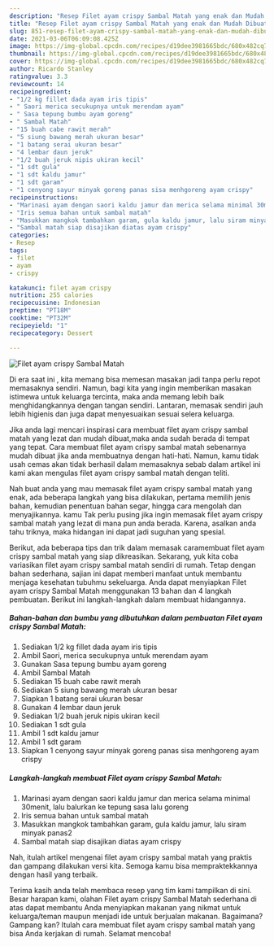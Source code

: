```yaml
---
description: "Resep Filet ayam crispy Sambal Matah yang enak dan Mudah Dibuat"
title: "Resep Filet ayam crispy Sambal Matah yang enak dan Mudah Dibuat"
slug: 851-resep-filet-ayam-crispy-sambal-matah-yang-enak-dan-mudah-dibuat
date: 2021-03-06T06:09:08.425Z
image: https://img-global.cpcdn.com/recipes/d19dee3981665bdc/680x482cq70/filet-ayam-crispy-sambal-matah-foto-resep-utama.jpg
thumbnail: https://img-global.cpcdn.com/recipes/d19dee3981665bdc/680x482cq70/filet-ayam-crispy-sambal-matah-foto-resep-utama.jpg
cover: https://img-global.cpcdn.com/recipes/d19dee3981665bdc/680x482cq70/filet-ayam-crispy-sambal-matah-foto-resep-utama.jpg
author: Ricardo Stanley
ratingvalue: 3.3
reviewcount: 14
recipeingredient:
- "1/2 kg fillet dada ayam iris tipis"
- " Saori merica secukupnya untuk merendam ayam"
- " Sasa tepung bumbu ayam goreng"
- " Sambal Matah"
- "15 buah cabe rawit merah"
- "5 siung bawang merah ukuran besar"
- "1 batang serai ukuran besar"
- "4 lembar daun jeruk"
- "1/2 buah jeruk nipis ukiran kecil"
- "1 sdt gula"
- "1 sdt kaldu jamur"
- "1 sdt garam"
- "1 cenyong sayur minyak goreng panas sisa menhgoreng ayam crispy"
recipeinstructions:
- "Marinasi ayam dengan saori kaldu jamur dan merica selama minimal 30menit, lalu balurkan ke tepung sasa lalu goreng"
- "Iris semua bahan untuk sambal matah"
- "Masukkan mangkok tambahkan garam, gula kaldu jamur, lalu siram minyak panas2"
- "Sambal matah siap disajikan diatas ayam crispy"
categories:
- Resep
tags:
- filet
- ayam
- crispy

katakunci: filet ayam crispy 
nutrition: 255 calories
recipecuisine: Indonesian
preptime: "PT18M"
cooktime: "PT32M"
recipeyield: "1"
recipecategory: Dessert

---
```



![Filet ayam crispy Sambal Matah](https://img-global.cpcdn.com/recipes/d19dee3981665bdc/680x482cq70/filet-ayam-crispy-sambal-matah-foto-resep-utama.jpg)

Di era  saat ini , kita memang bisa memesan masakan jadi tanpa perlu repot memasaknya sendiri. Namun, bagi kita yang ingin memberikan masakan istimewa untuk keluarga tercinta, maka anda memang lebih baik menghidangkannya dengan tangan sendiri. Lantaran, memasak sendiri jauh lebih higienis dan juga dapat menyesuaikan sesuai selera keluarga.

Jika anda lagi mencari inspirasi cara membuat filet ayam crispy sambal matah yang lezat dan mudah dibuat,maka anda sudah berada di tempat yang tepat. Cara membuat filet ayam crispy sambal matah  sebenarnya mudah dibuat jika anda membuatnya dengan hati-hati. Namun, kamu tidak usah cemas akan tidak berhasil dalam memasaknya 
sebab dalam artikel ini kami akan mengulas filet ayam crispy sambal matah dengan teliti.  



Nah buat anda yang mau memasak filet ayam crispy sambal matah yang enak, ada beberapa langkah yang bisa dilakukan, pertama memilih jenis bahan, kemudian penentuan bahan segar, hingga cara mengolah dan menyajikannya. kamu Tak perlu pusing jika ingin memasak filet ayam crispy sambal matah yang lezat di mana pun anda berada. Karena, asalkan anda  tahu triknya, maka hidangan ini dapat jadi suguhan yang spesial.

Berikut, ada beberapa tips dan trik dalam memasak caramembuat filet ayam crispy sambal matah yang siap dikreasikan. Sekarang, yuk kita coba variasikan filet ayam crispy sambal matah sendiri di rumah. Tetap dengan bahan sederhana, sajian ini dapat memberi manfaat untuk membantu menjaga kesehatan tubuhmu sekeluarga. Anda dapat menyiapkan Filet ayam crispy Sambal Matah menggunakan 13 bahan dan 4 langkah pembuatan. Berikut ini langkah-langkah dalam membuat hidangannya.

<!--inarticleads1-->

##### Bahan-bahan dan bumbu yang dibutuhkan dalam pembuatan Filet ayam crispy Sambal Matah:

1. Sediakan 1/2 kg fillet dada ayam iris tipis
1. Ambil  Saori, merica secukupnya untuk merendam ayam
1. Gunakan  Sasa tepung bumbu ayam goreng
1. Ambil  Sambal Matah
1. Sediakan 15 buah cabe rawit merah
1. Sediakan 5 siung bawang merah ukuran besar
1. Siapkan 1 batang serai ukuran besar
1. Gunakan 4 lembar daun jeruk
1. Sediakan 1/2 buah jeruk nipis ukiran kecil
1. Sediakan 1 sdt gula
1. Ambil 1 sdt kaldu jamur
1. Ambil 1 sdt garam
1. Siapkan 1 cenyong sayur minyak goreng panas sisa menhgoreng ayam crispy




<!--inarticleads2-->

##### Langkah-langkah membuat Filet ayam crispy Sambal Matah:

1. Marinasi ayam dengan saori kaldu jamur dan merica selama minimal 30menit, lalu balurkan ke tepung sasa lalu goreng
1. Iris semua bahan untuk sambal matah
1. Masukkan mangkok tambahkan garam, gula kaldu jamur, lalu siram minyak panas2
1. Sambal matah siap disajikan diatas ayam crispy




Nah, itulah artikel mengenai  filet ayam crispy sambal matah  yang praktis dan gampang dilakukan versi kita. Semoga kamu bisa mempraktekkannya dengan hasil yang terbaik. 

Terima kasih anda telah membaca resep yang tim kami tampilkan di sini. Besar harapan kami, olahan  Filet ayam crispy Sambal Matah sederhana di atas dapat membantu Anda menyiapkan makanan yang nikmat untuk keluarga/teman maupun menjadi ide untuk berjualan makanan. Bagaimana? Gampang kan? Itulah cara membuat filet ayam crispy sambal matah yang bisa Anda kerjakan di rumah. Selamat mencoba!

